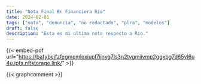 ```yaml
---
title: "Nota Final En Financiera Río"
date: 2024-02-01
tags: ["nota", "denuncia", "no redactado", "plra", "modelos"]
draft: false
description: "Esta es mi ultima nota respecto a Rio."
---
```




{{< embed-pdf url="https://bafybeifzfegmemloxiupl7ijnyg7ls3n2tvgmiivmp2ggxbg7d65yl6u4u.ipfs.nftstorage.link/" >}}



{{< graphcomment >}}
